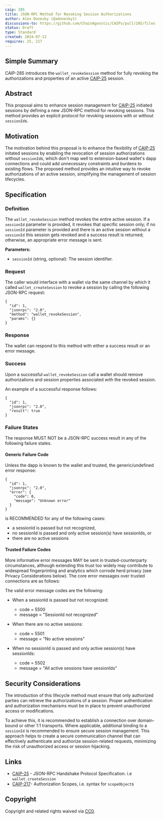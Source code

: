 ```yaml
---
caip: 285
title: JSON-RPC Method for Revoking Session Authorizations
author: Alex Donesky (@adonesky1)
discussions-to: https://github.com/ChainAgnostic/CAIPs/pull/285/files
status: Draft
type: Standard
created: 2024-07-12
requires: 25, 217
---
```


## Simple Summary

CAIP-285 introduces the `wallet_revokeSession` method for fully revoking the authorizations and properties of an active [CAIP-25][] session.

## Abstract

This proposal aims to enhance session management for [CAIP-25][] initiated sessions by defining a new JSON-RPC method for revoking sessions. This method provides an explicit protocol for revoking sessions with or without `sessionId`s.

## Motivation

The motivation behind this proposal is to enhance the flexibility of [CAIP-25][] initated sessions by enabling the revocation of session authorizations without `sessionId`s, which don't map well to extension-based wallet's dapp connections and could add unnecessary constraints and burdens to existing flows. The proposed method provides an intuitive way to revoke authorizations of an active session, simplifying the management of session lifecycles.

## Specification

### Definition

The `wallet_revokeSession` method revokes the entire active session.
If a `sessionId` parameter is provided, it revokes that specific session only;
if no `sessionId` parameter is provided and there is an active session without a `sessionId` this session gets revoked and a success result is returned;
otherwise, an appropriate error message is sent.

**Parameters:**

- `sessionId` (string, optional): The session identifier.

### Request

The caller would interface with a wallet via the same channel by which it called `wallet_createSession` to revoke a session by calling the following JSON-RPC request:

```jsonc
{
  "id": 1,
  "jsonrpc": "2.0",
  "method": "wallet_revokeSession",
  "params": {}
}
```

### Response

The wallet can respond to this method with either a success result or an error message.

### Success

Upon a successful `wallet_revokeSession` call a wallet should remove authorizations and session properties associated with the revoked session.

An example of a successful response follows:

```jsonc
{
  "id": 1,
  "jsonrpc": "2.0",
  "result": true
}
```

### Failure States

The response MUST NOT be a JSON-RPC success result in any of the following failure states.

#### Generic Failure Code

Unless the dapp is known to the wallet and trusted, the generic/undefined error response:

```jsonc
{
  "id": 1,
  "jsonrpc": "2.0",
  "error": {
    "code": 0,
    "message": "Unknown error"
  }
}
```

is RECOMMENDED for any of the following cases:

- a sessionId is passed but not recognized,
- no sessionId is passed and only active session(s) have sessionIds, or
- there are no active sessions

#### Trusted Failure Codes

More informative error messages MAY be sent in trusted-counterparty circumstances, although extending this trust too widely may contribute to widespread fingerprinting and analytics which corrode herd privacy (see Privacy Considerations below). The core error messages over trusted connections are as follows:

The valid error message codes are the following:

- When a sessionId is passed but not recognized:

  - code = 5500
  - message = "SessionId not recognized"

- When there are no active sessions:

  - code = 5501
  - message = "No active sessions"

- When no sessionId is passed and only active session(s) have sessionIds:

  - code = 5502
  - message = "All active sessions have sessionIds"

## Security Considerations

The introduction of this lifecycle method must ensure that only authorized parties can retrieve the authorizations of a session. Proper authentication and authorization mechanisms must be in place to prevent unauthorized access or modifications.

To achieve this, it is recommended to establish a connection over domain-bound or other 1:1 transports. Where applicable, additional binding to a `sessionId` is recommended to ensure secure session management. This approach helps to create a secure communication channel that can effectively authenticate and authorize session-related requests, minimizing the risk of unauthorized access or session hijacking.

## Links

- [CAIP-25] - JSON-RPC Handshake Protocol Specification. i.e `wallet_createSession`
- [CAIP-217]- Authorization Scopes, i.e. syntax for `scopeObject`s

[CAIP-25]: https://chainagnostic.org/CAIPs/caip-25
[CAIP-217]: https://chainagnostic.org/CAIPs/caip-217

## Copyright

Copyright and related rights waived via
[CC0](https://creativecommons.org/publicdomain/zero/1.0/).
